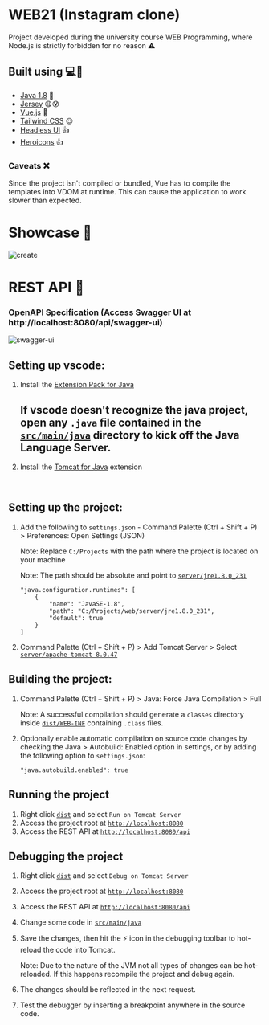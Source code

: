 # WEB21 (Instagram clone)
Project developed during the university course WEB Programming, where Node.js is strictly forbidden for no reason ⚠️

## Built using 💻🚀
- [Java 1.8](https://www.java.com/en/download/manual.jsp) 🤮
- [Jersey](https://eclipse-ee4j.github.io/jersey/) 😩😰
- [Vue.js](https://v3.vuejs.org/) 🥰
- [Tailwind CSS](https://tailwindcss.com/) 😍
- [Headless UI](https://headlessui.dev/) 👍
- [Heroicons](https://heroicons.com/) 👍

### Caveats ❌
Since the project isn't compiled or bundled, Vue has to compile the templates into VDOM at runtime. This can cause the application to work slower than expected.

# Showcase 📸
![create](https://i.ibb.co/XJND0Dm/localhost-8080-create-High-Resolution-1.png)

# REST API 📝

### OpenAPI Specification (Access Swagger UI at http://localhost:8080/api/swagger-ui)
![swagger-ui](https://i.ibb.co/8YhTtxT/localhost-8080-swagger-ui-1.png)

## Setting up vscode:

1. Install the [Extension Pack for Java](https://marketplace.visualstudio.com/items?itemName=vscjava.vscode-java-pack)

    ## If vscode doesn't recognize the java project, open any `.java` file contained in the [`src/main/java`](/src/main/java) directory to kick off the Java Language Server.

2. Install the [Tomcat for Java](https://marketplace.visualstudio.com/items?itemName=adashen.vscode-tomcat) extension

</br>

## Setting up the project:

1. Add the following to `settings.json` - Command Palette (Ctrl + Shift + P) > Preferences: Open Settings (JSON)

    Note: Replace `C:/Projects` with the path where the project is located on your machine

    Note: The path should be absolute and point to [`server/jre1.8.0_231`](server/jre1.8.0_231)

    ```	
    "java.configuration.runtimes": [
        {
            "name": "JavaSE-1.8",
            "path": "C:/Projects/web/server/jre1.8.0_231",
            "default": true
        }
    ]
    ```

2. Command Palette (Ctrl + Shift + P) > Add Tomcat Server > Select [`server/apache-tomcat-8.0.47`](server/apache-tomcat-8.0.47)
    
## Building the project:

1. Command Palette (Ctrl + Shift + P) > Java: Force Java Compilation > Full

    Note: A successful compilation should generate a `classes` directory inside [`dist/WEB-INF`](/dist/WEB-INF/)
    containing `.class` files.

2. Optionally enable automatic compilation on source code changes by checking the Java > Autobuild: Enabled option in settings, or by adding the following option to `settings.json`:

    ```"java.autobuild.enabled": true```

## Running the project

1. Right click [`dist`](/dist) and select `Run on Tomcat Server`
2. Access the project root at [`http://localhost:8080`](http://localhost:8080)
3. Access the REST API at [`http://localhost:8080/api`](http://localhost:8080/api)

## Debugging the project

1. Right click [`dist`](/dist) and select `Debug on Tomcat Server`
2. Access the project root at [`http://localhost:8080`](http://localhost:8080)
3. Access the REST API at [`http://localhost:8080/api`](http://localhost:8080/api)
4. Change some code in [`src/main/java`](/src/main/java)
5. Save the changes, then hit the ⚡ icon in the debugging toolbar to hot-reload the code into Tomcat.

    Note: Due to the nature of the JVM not all types of changes can be hot-reloaded.
    If this happens recompile the project and debug again.
6. The changes should be reflected in the next request.
7. Test the debugger by inserting a breakpoint anywhere in the source code.
